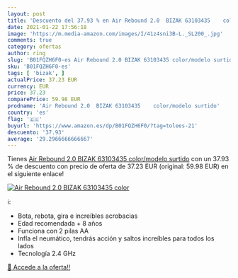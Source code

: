 ```yaml
---
layout: post
title: 'Descuento del 37.93 % en Air Rebound 2.0  BIZAK 63103435    color'
date: 2021-01-22 17:56:18
image: 'https://m.media-amazon.com/images/I/41z4sni3B-L._SL200_.jpg'
comments: true
category: ofertas
author: ring
slug: 'B01FQZH6F0-es Air Rebound 2.0 BIZAK 63103435 color/modelo surtido'
sku: 'B01FQZH6F0-es'
tags: [ 'bizak', ]
actualPrice: 37.23 EUR
currency: EUR
price: 37.23
comparePrice: 59.98 EUR
prodname: 'Air Rebound 2.0  BIZAK 63103435    color/modelo surtido'
country: 'es'
flag: '🇪🇸'
buyurl: 'https://www.amazon.es/dp/B01FQZH6F0/?tag=tolees-21'
descuento: '37.93'
average: '29.2966666666667'
---
```


Tienes [Air Rebound 2.0  BIZAK 63103435    color/modelo surtido](https://www.amazon.es/dp/B01FQZH6F0/?tag=tolees-21) con un 37.93 % de descuento con precio de oferta de 37.23 EUR (original: 59.98 EUR) en el siguiente enlace!

[![Air Rebound 2.0  BIZAK 63103435    color](https://m.media-amazon.com/images/I/41z4sni3B-L._SL200_.jpg)](https://www.amazon.es/dp/B01FQZH6F0/?tag=tolees-21)

ℹ️:

- Bota, rebota, gira e increíbles acrobacias
- Edad recomendada + 8 años
- Funciona con 2 pilas AA
- Infla el neumático, tendrás acción y saltos increíbles para todos los lados
- Tecnología 2.4 GHz

[🛒 Accede a la oferta!!](https://www.amazon.es/dp/B01FQZH6F0/?tag=tolees-21)
